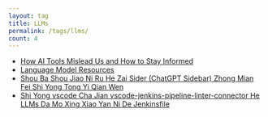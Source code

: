 ```yaml
---
layout: tag
title: LLMs
permalink: /tags/llms/
count: 4
---
```


- [How AI Tools Mislead Us and How to Stay Informed](https://quangbhdang.github.io/How-can-AI-ML-lie-to-you/)
- [Language Model Resources](https://itsmejayd.github.io/blog/resources%20directory/lm-resources/)
- [Shou Ba Shou Jiao Ni Ru He Zai  Sider (ChatGPT Sidebar) Zhong Mian Fei Shi Yong Tong Yi Qian Wen ](https://yeshan333.github.io/2024/05/29/free-to-use-sider-with-qwen/)
- [Shi Yong  vscode Cha Jian  vscode-jenkins-pipeline-linter-connector He  LLMs Da Mo Xing Xiao Yan Ni De  Jenkinsfile](https://yeshan333.github.io/2024/05/25/validate-jenkinsfile/)
